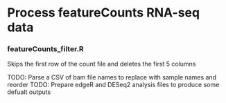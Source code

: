 # Process featureCounts RNA-seq data

### featureCounts_filter.R
Skips the first row of the count file and deletes the first 5 columns

TODO: Parse a CSV of bam file names to replace with sample names and reorder
TODO: Prepare edgeR and DESeq2 analysis files to produce some defualt outputs